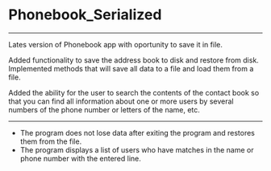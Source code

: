 # Phonebook_Serialized
----------------------
Lates version of Phonebook app with oportunity to save it in file.

Added functionality to save the address book to disk and restore from disk. Implemented methods that will save all data to a file and load them from a file.

Added the ability for the user to search the contents of the contact book so that you can find all information about one or more users by several numbers of the phone number or letters of the name, etc.

-----------------------------------------------------------------------------------------------------------
- The program does not lose data after exiting the program and restores them from the file.
- The program displays a list of users who have matches in the name or phone number with the entered line.
